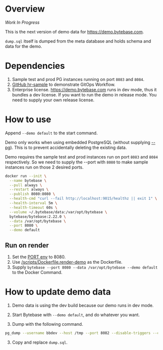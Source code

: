 # Overview

_Work In Progress_

This is the next version of demo data for https://demo.bytebase.com.

`dump.sql` itself is dumped from the meta database and holds schema and data for the demo.

# Dependencies

1. Sample test and prod PG instances running on port `8083` and `8084`.
1. [GitHub hr-sample](https://github.com/s-bytebase/hr-sample) to demonstrate GitOps Workflow.
1. Enterprise license. https://demo.bytebase.com runs in dev mode, thus it bundles a dev license. If
   you want to run the demo in release mode. You need to supply your own release license.

# How to use

Append `--demo default` to the start command.

Demo only works when using embedded PostgreSQL (without supplying [--pg](https://www.bytebase.com/docs/reference/command-line/#pg-string)). This is to prevent accidentally deleting the existing data.

Demo requires the sample test and prod instances run on port `8083` and `8084` respectively. So we need to
supply the --port with `8080` to make sample instances run on those 2 desired ports.

```bash
docker run --init \
  --name bytebase \
  --pull always \
  --restart always \
  --publish 8080:8080 \
  --health-cmd "curl --fail http://localhost:9015/healthz || exit 1" \
  --health-interval 5m \
  --health-timeout 60s \
  --volume ~/.bytebase/data:/var/opt/bytebase \
  bytebase/bytebase:2.22.0 \
  --data /var/opt/bytebase \
  --port 8080 \
  --demo default
```

## Run on render

1. Set the [PORT env](https://render.com/docs/environment-variables#all-services-1) to 8080.
1. Use [/scripts/Dockerfile.render-demo](https://github.com/bytebase/bytebase/blob/main/scripts/Dockerfile.render-demo) as the Dockerfile.
1. Supply `bytebase --port 8080 --data /var/opt/bytebase --demo default` to the Docker Command.

# How to update demo data

1. Demo data is using the dev build because our demo runs in dev mode.

1. Start Bytebase with `--demo default`, and do whatever you want.

1. Dump with the following command.

```bash
pg_dump --username bbdev --host /tmp --port 8082 --disable-triggers --column-inserts --on-conflict-do-nothing bbdev > /tmp/dump.sql
```

3. Copy and replace `dump.sql`.
